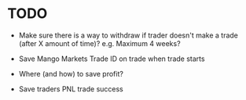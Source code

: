 
# TODO

- Make sure there is a way to withdraw if trader doesn't make a trade (after X amount of time)?
    e.g. Maximum 4 weeks?

- Save Mango Markets Trade ID on trade when trade starts
- Where (and how) to save profit?
- Save traders PNL trade success

